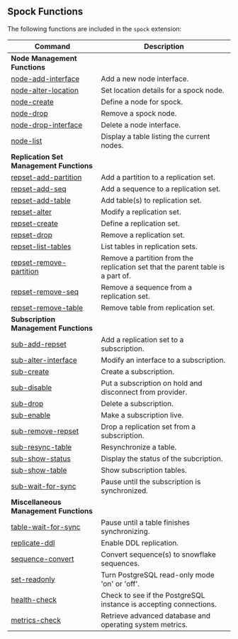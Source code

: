 ## Spock Functions

The following functions are included in the `spock` extension:

| Command  | Description |
|----------|----------------| 
| **Node Management Functions** | |
| [node-add-interface](doc/spock-node-add-interface.md) | Add a new node interface.
| [node-alter-location](doc/spock-node-alter-location.md) | Set location details for a spock node.
| [node-create](doc/spock-node-create.md) | Define a node for spock.
| [node-drop](doc/spock-node-drop.md) | Remove a spock node.
| [node-drop-interface](doc/spock-node-drop-interface.md) | Delete a node interface.
| [node-list](doc/spock-node-list.md) | Display a table listing the current nodes.
| **Replication Set Management Functions** | |
| [repset-add-partition](doc/spock-repset-add-partition.md) | Add a partition to a replication set.
| [repset-add-seq](doc/spock-repset-add-seq.md) | Add a sequence to a replication set.
| [repset-add-table](doc/spock-repset-add-table.md) | Add table(s) to replication set.
| [repset-alter](doc/spock-repset-alter.md) | Modify a replication set.
| [repset-create](doc/spock-repset-create.md) | Define a replication set.
| [repset-drop](doc/spock-repset-drop.md) | Remove a replication set.
| [repset-list-tables](doc/spock-repset-list-tables.md) | List tables in replication sets.
| [repset-remove-partition](doc/spock-repset-remove-partition.md) | Remove a partition from the replication set that the parent table is a part of.
| [repset-remove-seq](doc/spock-repset-remove-seq.md) | Remove a sequence from a replication set.
| [repset-remove-table](doc/spock-repset-remove-table.md) | Remove table from replication set.
| **Subscription Management Functions** | |
| [sub-add-repset](doc/spock-sub-add-repset.md) | Add a replication set to a subscription.
| [sub-alter-interface](doc/spock-sub-alter-interface.md) | Modify an interface to a subscription.
| [sub-create](doc/spock-sub-create.md) | Create a subscription.
| [sub-disable](doc/spock-sub-disable.md) | Put a subscription on hold and disconnect from provider.
| [sub-drop](doc/spock-sub-drop.md) | Delete a subscription.
| [sub-enable](doc/spock-sub-enable.md) | Make a subscription live.
| [sub-remove-repset](doc/spock-sub-remove-repset.md) | Drop a replication set from a subscription.
| [sub-resync-table](doc/spock-sub-resync-table.md) | Resynchronize a table.
| [sub-show-status](doc/spock-sub-show-status.md) | Display the status of the subcription.
| [sub-show-table](doc/spock-sub-show-table.md) | Show subscription tables.
| [sub-wait-for-sync](doc/spock-sub-wait-for-sync.md) | Pause until the subscription is synchronized.
| **Miscellaneous Management Functions** | |
| [table-wait-for-sync](doc/spock-table-wait-for-sync.md) | Pause until a table finishes synchronizing.
| [replicate-ddl](doc/spock-replicate-ddl.md) | Enable DDL replication.
| [sequence-convert](doc/spock-sequence-convert.md) | Convert sequence(s) to snowflake sequences. 
| [set-readonly](doc/spock-set-readonly.md) | Turn PostgreSQL read-only mode 'on' or 'off'.
| [health-check](doc/spock-health-check.md) | Check to see if the PostgreSQL instance is accepting connections.
| [metrics-check](doc/spock-metrics-check.md) | Retrieve advanced database and operating system metrics.

